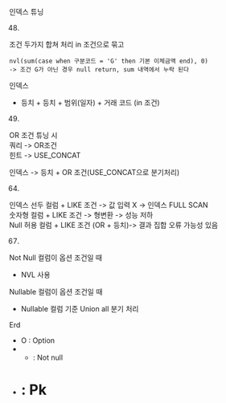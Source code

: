 인덱스 튜닝

48.  
조건 두가지 합쳐 처리 in 조건으로 묶고  
```
nvl(sum(case when 구분코드 = 'G' then 기본 이체금액 end), 0) 
-> 조건 G가 아닌 경우 null return, sum 내역에서 누락 된다
```

인덱스  
- 등치 + 등치 + 범위(일자) + 거래 코드 (in 조건)  

49.  

OR 조건 튜닝 시  
쿼리 -> OR조건  
힌트 -> USE_CONCAT  

인덱스 -> 등치 + OR 조건(USE_CONCAT으로 분기처리)

64.  
인덱스 선두 컬럼 + LIKE 조건 -> 값 입력 X -> 인덱스 FULL SCAN  
숫자형 컬럼 + LIKE 조건 -> 형변환 -> 성능 저하  
Null 허용 컬럼 + LIKE 조건 (OR + 등치)-> 결과 집합 오류 가능성 있음  

67.

Not Null 컬럼이 옵션 조건일 때  
- NVL 사용  

Nullable 컬럼이 옵션 조건일 때  
- Nullable 컬럼 기준 Union all 분기 처리

Erd 
  - O : Option  
  - * : Not null  
  - # : Pk




